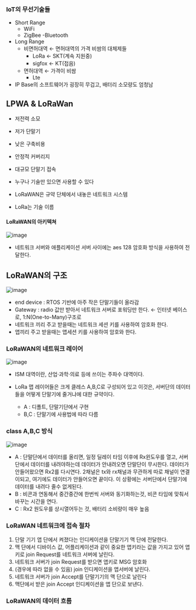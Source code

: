 ### IoT의 무선기술들
- Short Range
  - WiFi
  - ZigBee
  -Bluetooth
- Long Range
  - 비면허대역 ← 면허대역의 가격 비쌈의 대체제들
    - LoRa  ← SKT(계속 지원중)
    - sigfox ← KT(접음)
  - 면허대역 ← 가격이 비쌈
    - Lte
- IP Base의 소프트웨어가 굉장히 무겁고, 배터리 소모량도 엄청남

## LPWA & LoRaWan
- 저전력 소모
- 저가 단말기
- 낮은 구축비용
- 안정적 커버리지
- 대규모 단말기 접속

- 누구나 기술만 있으면 사용할 수 있다
- LoRaWAN은 규약 단체에서 내놓은 네트워크 시스템
- LoRa는 기술 이름
#### LoRaWAN의 아키텍쳐

![image](https://github.com/user-attachments/assets/87a715e7-39e7-4d81-87fa-fb5c37c168ca)


- 네트워크 서버와 애플리케이션 서버 사이에는 aes 128 암호화 방식을 사용하여 전달한다.


## LoRaWAN의 구조
![image](https://github.com/user-attachments/assets/3bd9ff41-f129-4d60-8c8a-0a285cf6bad2)

- end device : RTOS 기반에 아주 작은 단말기들이 올라감
- Gateway : radio 값만 받아서 네트워크 서버로 포워딩만 한다. ← 인터넷 베이스로, 1:N(One-to-Many)구조로
- 네트워크 끼리 주고 받을때는 네트워크 세션 키를 사용하여 암호화 한다.
- 앱끼리 주고 받을때는 앱세션 키를 사용하여 암호와 한다.


### LoRaWAN의 네트워크 레이어
![image](https://github.com/user-attachments/assets/8cc9b6fb-e8d7-4717-aaaa-8502b56aaf3e)
- ISM 대역이란, 산업·과학·의료 등에 쓰이는 주파수 대역이다.

- LoRa 맵 레이어들은 크게 클레스 A,B,C로 구성되어 있고 이것은, 서버단의 데이터들을 어떻게 단말기에 줄거냐에 대한 규약이다.
  - A : 디폴트, 단말기단에서 구현
  - B,C : 단말기에 사용법에 따라 다름

### class A,B,C 방식
![image](https://github.com/user-attachments/assets/f8a1ebe3-b5de-471a-8795-ac9e068fac6b)

- A : 단말단에서 데이터를 올리면, 일정 딜레이 타임 이후에 Rx윈도우를 열고, 서버단에서 데이터를 내려야하는데 데이터가 안내려오면 단말단이 무시한다. 데이터가 안들어왔으면 Rx2를 다시연다. 2채널은 tx와 rx채널과 무관하게 따로 채널이 연결이되고, 여기에도 데이터가 안들어오면 끝이다. 이 상황에는 서버단에서 단말기에 데이터를 내려다 줄수 없게된다.
- B : 비콘과 연동해서 중간중간에 한번씩 서버와 동기화하는것, 비콘 타임에 맞춰서 바꾸는 시간을 연다.
- C : Rx2 원도우를 상시열어두는 것, 배터리 소비량이 매우 높음

### LoRaWAN 네트워크에 접속 절차
1. 단말 기기 앱 단에서 켜졌다는 인디케이션을 단말기기 맥 단에 전달한다.
2. 맥 단에서 디바이스 값, 어플리케이션과 같이 중요한 앱키라는 값을 가지고 있어 앱키로 join Request를 네트워크 서버에 날린다.
3. 네트워크 서버가 join Request를 받으면 앱키로 MSG 암호화
4. (경우에 따라 없을 수 있음) join 인디케이션을 앱서버에 날린다.
5. 네트워크 서버가 join Accept를 단말기기의 맥 단으로 날린다
6. 맥단에서 받은 join Accept 인디케이션을 앱 단으로 보낸다.

### LoRaWAN의 데이터 흐름
